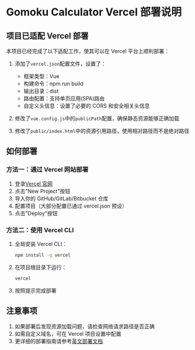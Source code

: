 # Gomoku Calculator Vercel 部署说明

## 项目已适配 Vercel 部署

本项目已经完成了以下适配工作，使其可以在 Vercel 平台上顺利部署：

1. 添加了`vercel.json`配置文件，设置了：

   - 框架类型：Vue
   - 构建命令：npm run build
   - 输出目录：dist
   - 路由配置：支持单页应用(SPA)路由
   - 自定义头信息：设置了必要的 CORS 和安全相关头信息

2. 修改了`vue.config.js`中的`publicPath`配置，确保静态资源能够正确加载

3. 修改了`public/index.html`中的资源引用路径，使用相对路径而不是绝对路径

## 如何部署

### 方法一：通过 Vercel 网站部署

1. 登录[Vercel 官网](https://vercel.com)
2. 点击"New Project"按钮
3. 导入你的 GitHub/GitLab/Bitbucket 仓库
4. 配置项目（大部分配置已通过 vercel.json 预设）
5. 点击"Deploy"按钮

### 方法二：使用 Vercel CLI

1. 全局安装 Vercel CLI：

   ```bash
   npm install -g vercel
   ```

2. 在项目根目录下运行：

   ```bash
   vercel
   ```

3. 按照提示完成部署

## 注意事项

1. 如果部署后发现资源加载问题，请检查网络请求路径是否正确
2. 如需自定义域名，可在 Vercel 项目设置中配置
3. 更详细的部署指南请参考[英文部署文档](./VERCEL_DEPLOYMENT.md)
